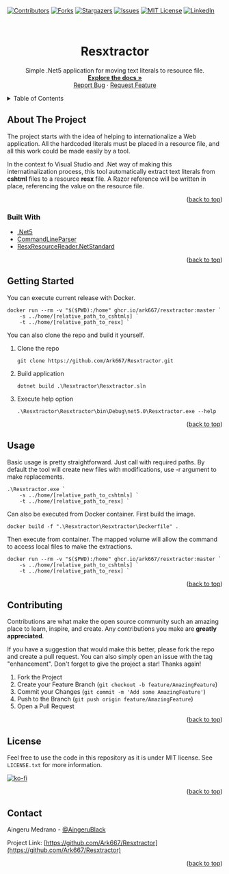 <div id="top"></div>
<!--
*** Thanks for checking out the Best-README-Template. If you have a suggestion
*** that would make this better, please fork the repo and create a pull request
*** or simply open an issue with the tag "enhancement".
*** Don't forget to give the project a star!
*** Thanks again! Now go create something AMAZING! :D
-->



<!-- PROJECT SHIELDS -->
<!--
*** I'm using markdown "reference style" links for readability.
*** Reference links are enclosed in brackets [ ] instead of parentheses ( ).
*** See the bottom of this document for the declaration of the reference variables
*** for contributors-url, forks-url, etc. This is an optional, concise syntax you may use.
*** https://www.markdownguide.org/basic-syntax/#reference-style-links
-->
[![Contributors][contributors-shield]][contributors-url]
[![Forks][forks-shield]][forks-url]
[![Stargazers][stars-shield]][stars-url]
[![Issues][issues-shield]][issues-url]
[![MIT License][license-shield]][license-url]
[![LinkedIn][linkedin-shield]][linkedin-url]



<!-- PROJECT LOGO -->
<br />
<div align="center">
  <!-- <a href="https://github.com/Ark667/Resxtractor">
    <img src="images/logo.png" alt="Logo" width="80" height="80">
  </a> -->

<h1 align="center">Resxtractor</h1>

  <p align="center">
    Simple .Net5 application for moving text literals to resource file.
    <br />
    <a href="https://github.com/Ark667/Resxtractor"><strong>Explore the docs »</strong></a>
    <br />    
    <a href="https://github.com/Ark667/Resxtractor/issues">Report Bug</a>
    ·
    <a href="https://github.com/Ark667/Resxtractor/issues">Request Feature</a>
    <br />    
  </p>
</div>


<!-- TABLE OF CONTENTS -->
<details>
  <summary>Table of Contents</summary>
  <ol>
    <li>
      <a href="#about-the-project">About The Project</a>
      <ul>
        <li><a href="#built-with">Built With</a></li>
      </ul>
    </li>
    <li><a href="#getting-started">Getting Started</a></li>
    <li><a href="#usage">Usage</a></li>
    <!-- <li><a href="#roadmap">Roadmap</a></li> -->
    <li><a href="#contributing">Contributing</a></li>
    <li><a href="#license">License</a></li>
    <li><a href="#contact">Contact</a></li>
    <!-- <li><a href="#acknowledgments">Acknowledgments</a></li> -->
  </ol>
</details>



<!-- ABOUT THE PROJECT -->
## About The Project

<!-- [![Product Name Screen Shot][product-screenshot]](https://example.com) -->

The project starts with the idea of helping to internationalize a Web application. All the hardcoded literals must
be placed in a resource file, and all this work could be made easily by a tool.

In the context fo Visual Studio and .Net way of making this internatinalization process, this tool automatically extract text literals from <strong>cshtml</strong> files to a resource <strong>resx</strong> file.
A Razor reference will be written in place, referencing the value on the resource file.

<p align="right">(<a href="#top">back to top</a>)</p>



### Built With

* [.Net5](https://dotnet.microsoft.com/download/dotnet/5.0)
* [CommandLineParser](https://github.com/commandlineparser/commandline)
* [ResxResourceReader.NetStandard]()

<p align="right">(<a href="#top">back to top</a>)</p>


<!-- GETTING STARTED -->
## Getting Started

You can execute current release with Docker.

```pws
docker run --rm -v "$($PWD):/home" ghcr.io/ark667/resxtractor:master `
    -s ../home/[relative_path_to_cshtmls] `
    -t ../home/[relative_path_to_resx] `
```

You can also clone the repo and build it yourself.

1. Clone the repo

   ```pws
   git clone https://github.com/Ark667/Resxtractor.git
   ```

2. Build application

   ```pws
   dotnet build .\Resxtractor\Resxtractor.sln
   ```

3. Execute help option

   ```pws
   .\Resxtractor\Resxtractor\bin\Debug\net5.0\Resxtractor.exe --help
   ```

<p align="right">(<a href="#top">back to top</a>)</p>


<!-- USAGE EXAMPLES -->
## Usage

Basic usage is pretty straightforward. Just call with required paths. By default the tool will create new files
with modifications, use -r argument to make replacements.

```pws
.\Resxtractor.exe `
    -s ../home/[relative_path_to_cshtmls] `
    -t ../home/[relative_path_to_resx] `
```

Can also be executed from Docker container. First build the image.

```pws
docker build -f ".\Resxtractor\Resxtractor\Dockerfile" .
```

Then execute from container. The mapped volume will allow
the command to access local files to make the extractions.

```pws
docker run --rm -v "$($PWD):/home" ghcr.io/ark667/resxtractor:master `
    -s ../home/[relative_path_to_cshtmls] `
    -t ../home/[relative_path_to_resx] `
```

<p align="right">(<a href="#top">back to top</a>)</p>


<!-- CONTRIBUTING -->
## Contributing

Contributions are what make the open source community such an amazing place to learn, inspire, and create. Any contributions you make are **greatly appreciated**.

If you have a suggestion that would make this better, please fork the repo and create a pull request. You can also simply open an issue with the tag "enhancement".
Don't forget to give the project a star! Thanks again!

1. Fork the Project
2. Create your Feature Branch (`git checkout -b feature/AmazingFeature`)
3. Commit your Changes (`git commit -m 'Add some AmazingFeature'`)
4. Push to the Branch (`git push origin feature/AmazingFeature`)
5. Open a Pull Request

<p align="right">(<a href="#top">back to top</a>)</p>


<!-- LICENSE -->
## License

Feel free to use the code in this repository as it is under MIT license. See `LICENSE.txt` for more information.

[![ko-fi](https://ko-fi.com/img/githubbutton_sm.svg)](https://ko-fi.com/I2I16OYC5)

<p align="right">(<a href="#top">back to top</a>)</p>


<!-- CONTACT -->
## Contact

Aingeru Medrano - [@AingeruBlack](https://twitter.com/AingeruBlack) <!-- - email@email_client.com -->

Project Link: [https://github.com/Ark667/Resxtractor](https://github.com/Ark667/Resxtractor)

<p align="right">(<a href="#top">back to top</a>)</p>


<!-- ACKNOWLEDGMENTS
## Acknowledgments

* []()
* []()
* []()

<p align="right">(<a href="#top">back to top</a>)</p>
 -->


<!-- MARKDOWN LINKS & IMAGES -->
<!-- https://www.markdownguide.org/basic-syntax/#reference-style-links -->
[contributors-shield]: https://img.shields.io/github/contributors/Ark667/Resxtractor.svg?style=for-the-badge
[contributors-url]: https://github.com/Ark667/Resxtractor/graphs/contributors
[forks-shield]: https://img.shields.io/github/forks/Ark667/Resxtractor.svg?style=for-the-badge
[forks-url]: https://github.com/Ark667/Resxtractor/network/members
[stars-shield]: https://img.shields.io/github/stars/Ark667/Resxtractor.svg?style=for-the-badge
[stars-url]: https://github.com/Ark667/Resxtractor/stargazers
[issues-shield]: https://img.shields.io/github/issues/Ark667/Resxtractor.svg?style=for-the-badge
[issues-url]: https://github.com/Ark667/Resxtractor/issues
[license-shield]: https://img.shields.io/github/license/Ark667/Resxtractor.svg?style=for-the-badge
[license-url]: https://github.com/Ark667/Resxtractor/blob/master/LICENSE.txt
[linkedin-shield]: https://img.shields.io/badge/-LinkedIn-black.svg?style=for-the-badge&logo=linkedin&colorB=555
[linkedin-url]: https://www.linkedin.com/in/aingeru/
[product-screenshot]: images/screenshot.png
